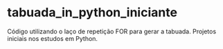 # tabuada_in_python_iniciante
Código utilizando o laço de repetição FOR para gerar a tabuada. Projetos iniciais nos estudos em Python.


